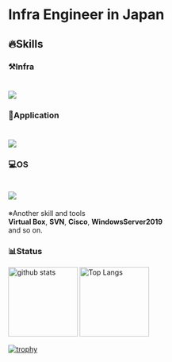 # Infra Engineer in Japan

## 🔥Skills
### ⚒️Infra
<div align="left">
    <h1>
        <img src="https://skillicons.dev/icons?i=aws,docker,terraform,linux,mysql,postgres" />
    </h1>
</div>

### 📱Application
<div align="left">
    <h1>
        <img src="https://skillicons.dev/icons?i=vscode,figma,gitlab,notion" />
    </h1>
</div>

### 💻OS
<div align="left">
    <h1>
        <img src="https://skillicons.dev/icons?i=apple,linux,windows" />
    </h1>
</div>

  ※Another skill and tools  
  **Virtual Box**, **SVN**, **Cisco**, **WindowsServer2019**  
  and so on.  

### 📊Status
<p align="left"> 
  <img alt="github stats" height="140px" src="https://github-readme-stats.vercel.app/api?username=kazukifukuyama14&theme=tokyonight&show_icons=ture" />
  <img alt="Top Langs" height="140px" src="https://github-readme-stats.vercel.app/api/top-langs/?username=kazukifukuyama14&layout=compact&show_icons=true&theme=tokyonight" />

</p>

[![trophy](https://github-profile-trophy.vercel.app/?username=kazukifukuyama14&theme=tokyonight&column=7
)](https://github.com/ryo-ma/github-profile-trophy)



